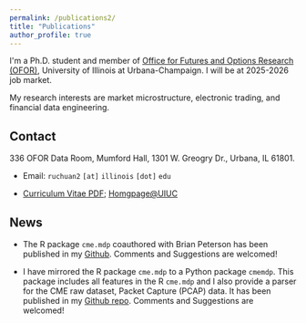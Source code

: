 ```yaml
---
permalink: /publications2/
title: "Publications"
author_profile: true
---
```


I'm a Ph.D. student and member of [Office for Futures and Options Research (OFOR)](https://ofor.illinois.edu/), University of Illinois at Urbana-Champaign. I will be at 2025-2026 job market.

My research interests are market microstructure, electronic trading, and financial data engineering.

## Contact
336 OFOR Data Room, Mumford Hall, 1301 W. Greogry Dr., Urbana, IL 61801.

* Email: `ruchuan2` `[at]` `illinois` `[dot]` `edu`

* [Curriculum Vitae PDF](https://www.dropbox.com/scl/fi/bwd0dk2lyiwgaaff9mi9y/Richie_Ma_CV.pdf?rlkey=o4klbwaz39lvtgj994q49f26j&dl=0); [Homgpage@UIUC](https://ace.illinois.edu/directory/ruchuan2)


## News
* The R package `cme.mdp` coauthored with Brian Peterson has been published in my [Github](https://github.com/richie-ma/cme.mdp). Comments and Suggestions are welcomed!

* I have mirrored the R package `cme.mdp` to a Python package `cmemdp`. This package includes all features in the R `cme.mdp` and I also provide a parser for the CME raw dataset, Packet Capture (PCAP) data. It has been published in my [Github repo](https://github.com/richie-ma/cmemdp). Comments and Suggestions are welcomed!
